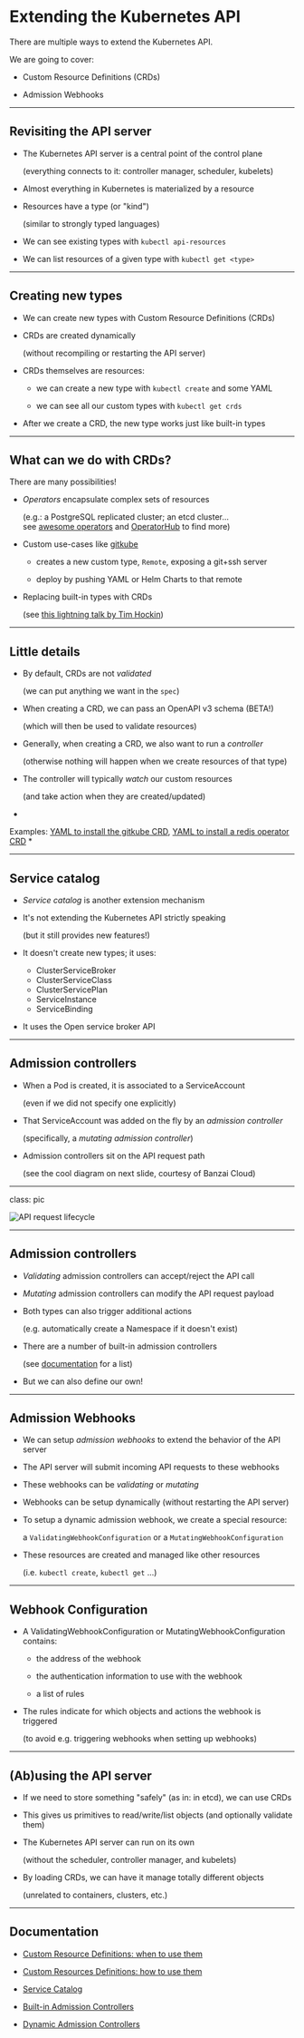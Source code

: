 # Extending the Kubernetes API

There are multiple ways to extend the Kubernetes API.

We are going to cover:

- Custom Resource Definitions (CRDs)

- Admission Webhooks

---

## Revisiting the API server

- The Kubernetes API server is a central point of the control plane

  (everything connects to it: controller manager, scheduler, kubelets)

- Almost everything in Kubernetes is materialized by a resource

- Resources have a type (or "kind")

  (similar to strongly typed languages)

- We can see existing types with `kubectl api-resources`

- We can list resources of a given type with `kubectl get <type>`

---

## Creating new types

- We can create new types with Custom Resource Definitions (CRDs)

- CRDs are created dynamically

  (without recompiling or restarting the API server)

- CRDs themselves are resources:

  - we can create a new type with `kubectl create` and some YAML

  - we can see all our custom types with `kubectl get crds`

- After we create a CRD, the new type works just like built-in types

---

## What can we do with CRDs?

There are many possibilities!

- *Operators* encapsulate complex sets of resources

  (e.g.: a PostgreSQL replicated cluster; an etcd cluster...
  <br/>
  see [awesome operators](https://github.com/operator-framework/awesome-operators) and
  [OperatorHub](https://operatorhub.io/) to find more)

- Custom use-cases like [gitkube](https://gitkube.sh/)

  - creates a new custom type, `Remote`, exposing a git+ssh server

  - deploy by pushing YAML or Helm Charts to that remote

- Replacing built-in types with CRDs

  (see [this lightning talk by Tim Hockin](https://www.youtube.com/watch?v=ji0FWzFwNhA&index=2&list=PLj6h78yzYM2PZf9eA7bhWnIh_mK1vyOfU))

---

## Little details

- By default, CRDs are not *validated*

  (we can put anything we want in the `spec`)

- When creating a CRD, we can pass an OpenAPI v3 schema (BETA!)

  (which will then be used to validate resources)

- Generally, when creating a CRD, we also want to run a *controller*

  (otherwise nothing will happen when we create resources of that type) 

- The controller will typically *watch* our custom resources

  (and take action when they are created/updated)

*
Examples:
[YAML to install the gitkube CRD](https://storage.googleapis.com/gitkube/gitkube-setup-stable.yaml),
[YAML to install a redis operator CRD](https://github.com/amaizfinance/redis-operator/blob/master/deploy/crds/k8s_v1alpha1_redis_crd.yaml)
*

---

## Service catalog

- *Service catalog* is another extension mechanism

- It's not extending the Kubernetes API strictly speaking

  (but it still provides new features!)

- It doesn't create new types; it uses:

  - ClusterServiceBroker
  - ClusterServiceClass
  - ClusterServicePlan
  - ServiceInstance
  - ServiceBinding 

- It uses the Open service broker API

---

## Admission controllers

- When a Pod is created, it is associated to a ServiceAccount

  (even if we did not specify one explicitly)

- That ServiceAccount was added on the fly by an *admission controller*

  (specifically, a *mutating admission controller*)

- Admission controllers sit on the API request path

  (see the cool diagram on next slide, courtesy of Banzai Cloud)

---

class: pic

![API request lifecycle](images/api-request-lifecycle.png)

---

## Admission controllers

- *Validating* admission controllers can accept/reject the API call

- *Mutating* admission controllers can modify the API request payload

- Both types can also trigger additional actions

  (e.g. automatically create a Namespace if it doesn't exist)

- There are a number of built-in admission controllers

  (see [documentation](https://kubernetes.io/docs/reference/access-authn-authz/admission-controllers/#what-does-each-admission-controller-do) for a list)

- But we can also define our own!

---

## Admission Webhooks

- We can setup *admission webhooks* to extend the behavior of the API server

- The API server will submit incoming API requests to these webhooks

- These webhooks can be *validating* or *mutating*

- Webhooks can be setup dynamically (without restarting the API server)

- To setup a dynamic admission webhook, we create a special resource:

  a `ValidatingWebhookConfiguration` or a `MutatingWebhookConfiguration`

- These resources are created and managed like other resources

  (i.e. `kubectl create`, `kubectl get` ...)

---

## Webhook Configuration

- A ValidatingWebhookConfiguration or MutatingWebhookConfiguration contains:

  - the address of the webhook

  - the authentication information to use with the webhook

  - a list of rules

- The rules indicate for which objects and actions the webhook is triggered

  (to avoid e.g. triggering webhooks when setting up webhooks)

---

## (Ab)using the API server

- If we need to store something "safely" (as in: in etcd), we can use CRDs

- This gives us primitives to read/write/list objects (and optionally validate them)

- The Kubernetes API server can run on its own

  (without the scheduler, controller manager, and kubelets)

- By loading CRDs, we can have it manage totally different objects

  (unrelated to containers, clusters, etc.)

---

## Documentation

- [Custom Resource Definitions: when to use them](https://kubernetes.io/docs/concepts/extend-kubernetes/api-extension/custom-resources/)

- [Custom Resources Definitions: how to use them](https://kubernetes.io/docs/tasks/access-kubernetes-api/custom-resources/custom-resource-definitions/)

- [Service Catalog](https://kubernetes.io/docs/concepts/extend-kubernetes/service-catalog/)

- [Built-in Admission Controllers](https://kubernetes.io/docs/reference/access-authn-authz/admission-controllers/)

- [Dynamic Admission Controllers](https://kubernetes.io/docs/reference/access-authn-authz/extensible-admission-controllers/)
